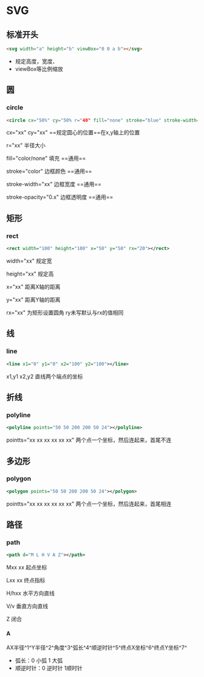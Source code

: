 # SVG

## 标准开头

```html
<svg width="a" height="b" viewBox="0 0 a b"></svg>
```

+ 规定高度，宽度、
+ viewBox等比例缩放

## 圆

### circle

```html
<circle cx="50%" cy="50% r="40" fill="none" stroke="blue" stroke-width="xx"></circle>
```

cx="xx"	cy="xx"	==规定圆心的位置==在x,y轴上的位置

r="xx"	半径大小

fill="color/none"	填充	==通用==

stroke="color"	边框颜色	==通用==

stroke-width="xx"	边框宽度	==通用==

stroke-opacity="0.x"	边框透明度	==通用==

## 矩形

### rect

```xml
<rect width="100" height="100" x="50" y="50" rx="20"></rect>
```

width="xx"	规定宽

height="xx"	规定高

x="xx"	距离X轴的距离

y="xx"	距离Y轴的距离

rx="xx"	为矩形设置圆角	ry未写默认与rx的值相同

## 线

### line

```xml
<line x1="0" y1="0" x2="100" y2="100"></line>
```

x1,y1	x2,y2	直线两个端点的坐标

## 折线

### polyline

```xml
<polyline points="50 50 200 200 50 24"></polyline>
```

pointts="xx xx xx xx xx xx"	两个点一个坐标，然后连起来，首尾不连

## 多边形

### polygon

```xml
<polygon points="50 50 200 200 50 24"></polygon>
```

pointts="xx xx xx xx xx xx"	两个点一个坐标，然后连起来，首尾相连

## 路径

### path

```xml
<path d="M L H V A Z"></path>
```

Mxx xx	起点坐标

Lxx xx	终点指标

H/hxx	水平方向直线

V/v	垂直方向直线

Z 闭合

#### A 

AX半径^1^Y半径^2^角度^3^弧长^4^顺逆时针^5^终点X坐标^6^终点Y坐标^7^

+ 弧长：0 小弧	1 大弧
+ 顺逆时针：0 逆时针 1顺时针

